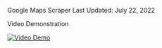 Google Maps Scraper
Last Updated: July 22, 2022


Video Demonstration

[![Video Demo](https://img.youtube.com/vi/E5TUek362fc/0.jpg)](https://www.youtube.com/watch?v=E5TUek362fc)
